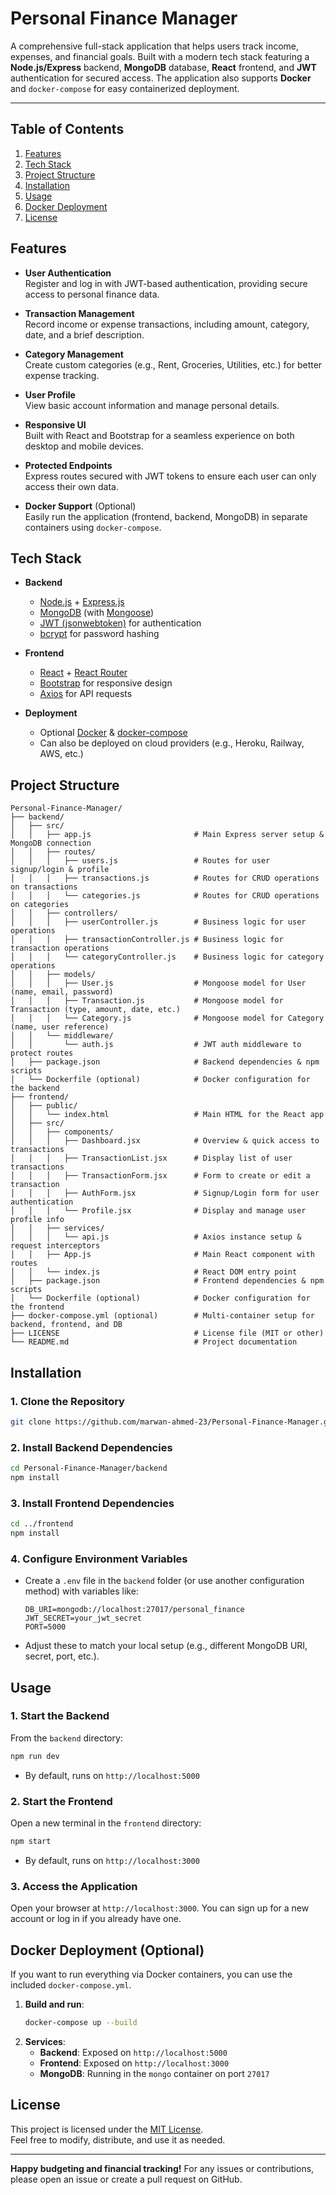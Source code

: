 # Personal Finance Manager

A comprehensive full-stack application that helps users track income, expenses, and financial goals. Built with a modern tech stack featuring a **Node.js/Express** backend, **MongoDB** database, **React** frontend, and **JWT** authentication for secured access. The application also supports **Docker** and `docker-compose` for easy containerized deployment.

---

## Table of Contents

1. [Features](#features)  
2. [Tech Stack](#tech-stack)  
3. [Project Structure](#project-structure)  
4. [Installation](#installation)  
5. [Usage](#usage)  
6. [Docker Deployment](#docker-deployment-optional)  
7. [License](#license)


## Features

- **User Authentication**  
  Register and log in with JWT-based authentication, providing secure access to personal finance data.

- **Transaction Management**  
  Record income or expense transactions, including amount, category, date, and a brief description.

- **Category Management**  
  Create custom categories (e.g., Rent, Groceries, Utilities, etc.) for better expense tracking.

- **User Profile**  
  View basic account information and manage personal details.

- **Responsive UI**  
  Built with React and Bootstrap for a seamless experience on both desktop and mobile devices.

- **Protected Endpoints**  
  Express routes secured with JWT tokens to ensure each user can only access their own data.

- **Docker Support** (Optional)  
  Easily run the application (frontend, backend, MongoDB) in separate containers using `docker-compose`.


## Tech Stack

- **Backend**  
  - [Node.js](https://nodejs.org/en/) + [Express.js](https://expressjs.com/)  
  - [MongoDB](https://www.mongodb.com/) (with [Mongoose](https://mongoosejs.com/))  
  - [JWT (jsonwebtoken)](https://www.npmjs.com/package/jsonwebtoken) for authentication  
  - [bcrypt](https://www.npmjs.com/package/bcrypt) for password hashing

- **Frontend**  
  - [React](https://reactjs.org/) + [React Router](https://reactrouter.com/)  
  - [Bootstrap](https://getbootstrap.com/) for responsive design  
  - [Axios](https://axios-http.com/) for API requests

- **Deployment**  
  - Optional [Docker](https://www.docker.com/) & [docker-compose](https://docs.docker.com/compose/)  
  - Can also be deployed on cloud providers (e.g., Heroku, Railway, AWS, etc.)


## Project Structure

```plaintext
Personal-Finance-Manager/
├── backend/
│   ├── src/
│   │   ├── app.js                       # Main Express server setup & MongoDB connection
│   │   ├── routes/
│   │   │   ├── users.js                 # Routes for user signup/login & profile
│   │   │   ├── transactions.js          # Routes for CRUD operations on transactions
│   │   │   └── categories.js            # Routes for CRUD operations on categories
│   │   ├── controllers/
│   │   │   ├── userController.js        # Business logic for user operations
│   │   │   ├── transactionController.js # Business logic for transaction operations
│   │   │   └── categoryController.js    # Business logic for category operations
│   │   ├── models/
│   │   │   ├── User.js                  # Mongoose model for User (name, email, password)
│   │   │   ├── Transaction.js           # Mongoose model for Transaction (type, amount, date, etc.)
│   │   │   └── Category.js              # Mongoose model for Category (name, user reference)
│   │   └── middleware/
│   │       └── auth.js                  # JWT auth middleware to protect routes
│   ├── package.json                     # Backend dependencies & npm scripts
│   └── Dockerfile (optional)            # Docker configuration for the backend
├── frontend/
│   ├── public/
│   │   └── index.html                   # Main HTML for the React app
│   ├── src/
│   │   ├── components/
│   │   │   ├── Dashboard.jsx            # Overview & quick access to transactions
│   │   │   ├── TransactionList.jsx      # Display list of user transactions
│   │   │   ├── TransactionForm.jsx      # Form to create or edit a transaction
│   │   │   ├── AuthForm.jsx             # Signup/Login form for user authentication
│   │   │   └── Profile.jsx              # Display and manage user profile info
│   │   ├── services/
│   │   │   └── api.js                   # Axios instance setup & request interceptors
│   │   ├── App.js                       # Main React component with routes
│   │   └── index.js                     # React DOM entry point
│   ├── package.json                     # Frontend dependencies & npm scripts
│   └── Dockerfile (optional)            # Docker configuration for the frontend
├── docker-compose.yml (optional)        # Multi-container setup for backend, frontend, and DB
├── LICENSE                              # License file (MIT or other)
└── README.md                            # Project documentation

```


## Installation

### 1. Clone the Repository
```bash
git clone https://github.com/marwan-ahmed-23/Personal-Finance-Manager.git
```

### 2. Install Backend Dependencies
```bash
cd Personal-Finance-Manager/backend
npm install
```

### 3. Install Frontend Dependencies
```bash
cd ../frontend
npm install
```

### 4. Configure Environment Variables
- Create a `.env` file in the `backend` folder (or use another configuration method) with variables like:
  ```plaintext
  DB_URI=mongodb://localhost:27017/personal_finance
  JWT_SECRET=your_jwt_secret
  PORT=5000
  ```
- Adjust these to match your local setup (e.g., different MongoDB URI, secret, port, etc.).


## Usage

### 1. Start the Backend
From the `backend` directory:
```bash
npm run dev
```
- By default, runs on `http://localhost:5000`

### 2. Start the Frontend
Open a new terminal in the `frontend` directory:
```bash
npm start
```
- By default, runs on `http://localhost:3000`

### 3. Access the Application
Open your browser at `http://localhost:3000`. You can sign up for a new account or log in if you already have one.


## Docker Deployment (Optional)

If you want to run everything via Docker containers, you can use the included `docker-compose.yml`.

1. **Build and run**:
   ```bash
   docker-compose up --build
   ```
2. **Services**:
   - **Backend**: Exposed on `http://localhost:5000`
   - **Frontend**: Exposed on `http://localhost:3000`
   - **MongoDB**: Running in the `mongo` container on port `27017`


## License

This project is licensed under the [MIT License](LICENSE).  
Feel free to modify, distribute, and use it as needed.

---

**Happy budgeting and financial tracking!** For any issues or contributions, please open an issue or create a pull request on GitHub.
